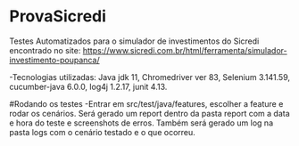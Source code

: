 # ProvaSicredi

Testes Automatizados para o simulador de investimentos do Sicredi encontrado no site: https://www.sicredi.com.br/html/ferramenta/simulador-investimento-poupanca/

-Tecnologias utilizadas: Java jdk 11, Chromedriver ver 83, Selenium 3.141.59, cucumber-java 6.0.0, log4j 1.2.17, junit 4.13.

#Rodando os testes
-Entrar em src/test/java/features, escolher a feature e rodar os cenários.
Será gerado um report dentro da pasta report com a data e hora do teste e screenshots de erros. Também será gerado um log na pasta logs com o cenário testado e o que ocorreu.
